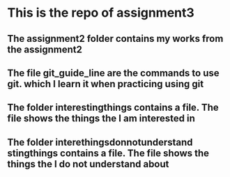# This is the repo of assignment3

## The assignment2 folder contains my works from the assignment2

## The file git_guide_line are the commands to use git. which I learn it when practicing using git

## The folder interestingthings contains a file. The file shows the things the I am interested in

## The folder interethingsdonnotunderstand stingthings contains a file. The file shows the things the I do not understand about